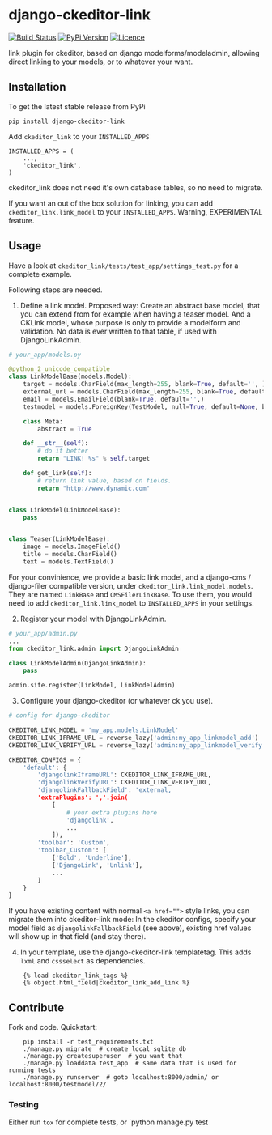 # django-ckeditor-link


[![Build Status](https://travis-ci.org/bnzk/django-ckeditor-link.svg "Build Status")](https://travis-ci.org/bnzk/django-ckeditor-link/)
[![PyPi Version](https://img.shields.io/pypi/v/django-ckeditor-link.svg "PyPi Version")](https://pypi.python.org/pypi/django-ckeditor-link/)
[![Licence](https://img.shields.io/pypi/l/django-ckeditor-link.svg "Licence")](https://pypi.python.org/pypi/django-ckeditor-link/)


link plugin for ckeditor, based on django modelforms/modeladmin, allowing direct linking to your models, or to whatever your want.


## Installation

To get the latest stable release from PyPi

    pip install django-ckeditor-link

Add `ckeditor_link` to your `INSTALLED_APPS`

    INSTALLED_APPS = (
        ...,
        'ckeditor_link',
    )

ckeditor_link does not need it's own database tables, so no need to migrate.

If you want an out of the box solution for linking, you can add `ckeditor_link.link_model` to your
`INSTALLED_APPS`. Warning, EXPERIMENTAL feature.


## Usage

Have a look at `ckeditor_link/tests/test_app/settings_test.py` for a complete example.

Following steps are needed.

1. Define a link model. Proposed way: Create an abstract base model, that you can extend from for example when
having a teaser model. And a CKLink model, whose purpose is only to provide a modelform and validation. No data is
ever written to that table, if used with DjangoLinkAdmin.

```python
# your_app/models.py

@python_2_unicode_compatible
class LinkModelBase(models.Model):
    target = models.CharField(max_length=255, blank=True, default='', )
    external_url = models.CharField(max_length=255, blank=True, default='',)
    email = models.EmailField(blank=True, default='',)
    testmodel = models.ForeignKey(TestModel, null=True, default=None, blank=True)

    class Meta:
        abstract = True

    def __str__(self):
        # do it better
        return "LINK! %s" % self.target

    def get_link(self):
        # return link value, based on fields.
        return "http://www.dynamic.com"


class LinkModel(LinkModelBase):
    pass


class Teaser(LinkModelBase):
    image = models.ImageField()
    title = models.CharField()
    text = models.TextField()
```


For your convinience, we provide a basic link model, and a django-cms / django-filer compatible version, under
`ckeditor_link.link_model.models`. They are named `LinkBase` and `CMSFilerLinkBase`. To use them, you would need
to add `ckeditor_link.link_model` to `INSTALLED_APPS` in your settings.


2. Register your model with DjangoLinkAdmin.

```python
# your_app/admin.py
...
from ckeditor_link.admin import DjangoLinkAdmin

class LinkModelAdmin(DjangoLinkAdmin):
    pass

admin.site.register(LinkModel, LinkModelAdmin)
```


3. Configure your django-ckeditor (or whatever ck you use).

```python
# config for django-ckeditor

CKEDITOR_LINK_MODEL = 'my_app.models.LinkModel'
CKEDITOR_LINK_IFRAME_URL = reverse_lazy('admin:my_app_linkmodel_add')
CKEDITOR_LINK_VERIFY_URL = reverse_lazy('admin:my_app_linkmodel_verify')

CKEDITOR_CONFIGS = {
    'default': {
        'djangolinkIframeURL': CKEDITOR_LINK_IFRAME_URL,
        'djangolinkVerifyURL': CKEDITOR_LINK_VERIFY_URL,
        'djangolinkFallbackField': 'external,
        'extraPlugins': ','.join(
            [
                # your extra plugins here
                'djangolink',
                ...
            ]),
        'toolbar': 'Custom',
        'toolbar_Custom': [
            ['Bold', 'Underline'],
            ['DjangoLink', 'Unlink'],
            ...
        ]
    }
}
```


If you have existing content with normal `<a href="">` style links, you can migrate them into ckeditor-link mode:
In the ckeditor configs, specify your model field as `djangolinkFallbackField` (see above), existing href values will
show up in that field (and stay there).


4. In your template, use the django-ckeditor-link templatetag. This adds `lxml` and `cssselect` as dependencies.

```django
    {% load ckeditor_link_tags %}
    {% object.html_field|ckeditor_link_add_link %}
```

## Contribute

Fork and code. Quickstart:

```shell
    pip install -r test_requirements.txt
    ./manage.py migrate  # create local sqlite db
    ./manage.py createsuperuser  # you want that
    ./manage.py loaddata test_app  # same data that is used for running tests
    ./manage.py runserver  # goto localhost:8000/admin/ or localhost:8000/testmodel/2/
```

### Testing

Either run `tox` for complete tests, or `python manage.py test
